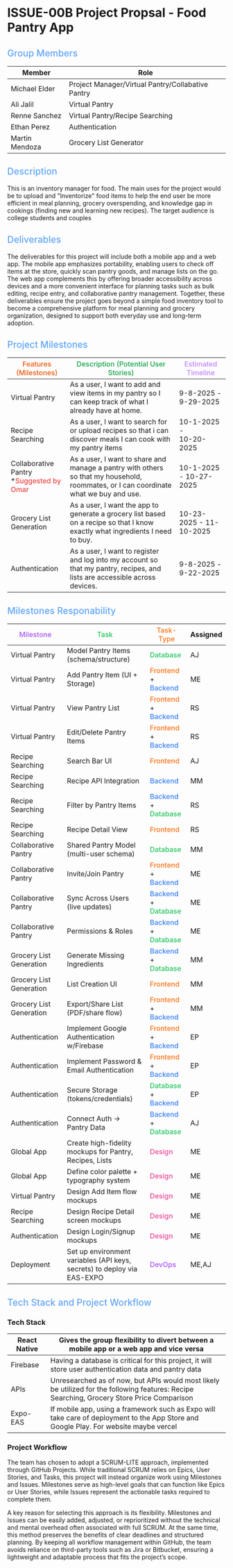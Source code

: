 # ISSUE-00B Project Propsal - Food Pantry App
## <span style="color: #60a5fa; font-weight: 500">Group Members</span>

| Member         | Role                                              |
| -------------- | ------------------------------------------------- |
| Michael Elder  | Project Manager/Virtual Pantry/Collabative Pantry |
| Ali Jalil      | Virtual Pantry                                    |
| Renne Sanchez  | Virtual Pantry/Recipe Searching                   |
| Ethan Perez    | Authentication                                    |
| Martin Mendoza | Grocery List Generator                            |

## <span style="color: #60a5fa; font-weight: 500">Description</span>

This is an inventory manager for food. The main uses for the project would be to upload and "Inventorize" food items to help the end user be more efficient in meal planning, grocery overspending, and knowledge gap in cookings (finding new and learning new recipes). The target audience is college students and couples

## <span style="color: #60a5fa; font-weight: 500">Deliverables</span>

The deliverables for this project will include both a mobile app and a web app. The mobile app emphasizes portability, enabling users to check off items at the store, quickly scan pantry goods, and manage lists on the go. The web app complements this by offering broader accessibility across devices and a more convenient interface for planning tasks such as bulk editing, recipe entry, and collaborative pantry management. Together, these deliverables ensure the project goes beyond a simple food inventory tool to become a comprehensive platform for meal planning and grocery organization, designed to support both everyday use and long-term adoption.

## <span style="color: #60a5fa; font-weight: 500">Project Milestones</span>

| <span style="color: #ea580c; font-weight: 500">Features (Milestones)</span>                        | <span style="color: #16a34a; font-weight: 500">Description (Potential User Stories)</span>                                           | <span style="color: #c084fc; font-weight: 500">Estimated Timeline</span> |
| -------------------------------------------------------------------------------------------------- | ------------------------------------------------------------------------------------------------------------------------------------ | ------------------------------------------------------------------------ |
| Virtual Pantry                                                                                     | As a user, I want to add and view items in my pantry so I can keep track of what I already have at home.                             | 9-8-2025 - <br>9-29-2025                                                 |
| Recipe Searching                                                                                   | As a user, I want to search for or upload recipes so that i can discover meals I can cook with my pantry items                       | 10-1-2025 -<br>10-20-2025                                                |
| Collaborative Pantry <br>\*<span style="color: #ef4444; font-weight: 500">Suggested by Omar</span> | As a user, I want to share and manage a pantry with others so that my household, roommates, or I can coordinate what we buy and use. | 10-1-2025 - 10-27-2025                                                   |
| Grocery List Generation                                                                            | As a user, I want the app to generate a grocery list based on a recipe so that I know exactly what ingredients I need to buy.        | 10-23-2025 - 11-10-2025                                                  |
| Authentication                                                                                     | As a user, I want to register and log into my account so that my pantry, recipes, and lists are accessible across devices.           | 9-8-2025 - <br>9-22-2025                                                 |

## <span style="color: #60a5fa; font-weight: 500">Milestones Responability</span>

| <span style="color: #a855f7; font-weight: 500">Milestone</span> | <span style="color: #22c55e; font-weight: 500">Task</span>              | <span style="color: #f97316; font-weight: 500">Task-Type</span>                                                                | Assigned |
| --------------------------------------------------------------- | ----------------------------------------------------------------------- | ------------------------------------------------------------------------------------------------------------------------------ | -------- |
| Virtual Pantry                                                  | Model Pantry Items (schema/structure)                                   | <span style="color: #22c55e; font-weight: 500">Database</span>                                                                 | AJ       |
| Virtual Pantry                                                  | Add Pantry Item (UI + Storage)                                          | <span style="color: #f97316; font-weight: 500">Frontend</span> + <span style="color: #3b82f6; font-weight: 500">Backend</span> | ME       |
| Virtual Pantry                                                  | View Pantry List                                                        | <span style="color: #f97316; font-weight: 500">Frontend</span> + <span style="color: #3b82f6; font-weight: 500">Backend</span> | RS       |
| Virtual Pantry                                                  | Edit/Delete Pantry Items                                                | <span style="color: #f97316; font-weight: 500">Frontend</span> + <span style="color: #3b82f6; font-weight: 500">Backend</span> | RS       |
| Recipe Searching                                                | Search Bar UI                                                           | <span style="color: #f97316; font-weight: 500">Frontend</span>                                                                 | AJ       |
| Recipe Searching                                                | Recipe API Integration                                                  | <span style="color: #3b82f6; font-weight: 500">Backend</span>                                                                  | MM       |
| Recipe Searching                                                | Filter by Pantry Items                                                  | <span style="color: #3b82f6; font-weight: 500">Backend</span> + <span style="color: #22c55e; font-weight: 500">Database</span> | RS       |
| Recipe Searching                                                | Recipe Detail View                                                      | <span style="color: #f97316; font-weight: 500">Frontend</span>                                                                 | RS       |
| Collaborative Pantry                                            | Shared Pantry Model (multi-user schema)                                 | <span style="color: #22c55e; font-weight: 500">Database</span>                                                                 | MM       |
| Collaborative Pantry                                            | Invite/Join Pantry                                                      | <span style="color: #f97316; font-weight: 500">Frontend</span> + <span style="color: #3b82f6; font-weight: 500">Backend</span> | ME       |
| Collaborative Pantry                                            | Sync Across Users (live updates)                                        | <span style="color: #3b82f6; font-weight: 500">Backend</span> + <span style="color: #22c55e; font-weight: 500">Database</span> | ME       |
| Collaborative Pantry                                            | Permissions & Roles                                                     | <span style="color: #3b82f6; font-weight: 500">Backend</span> + <span style="color: #22c55e; font-weight: 500">Database</span> | ME       |
| Grocery List Generation                                         | Generate Missing Ingredients                                            | <span style="color: #3b82f6; font-weight: 500">Backend</span> + <span style="color: #22c55e; font-weight: 500">Database</span> | MM       |
| Grocery List Generation                                         | List Creation UI                                                        | <span style="color: #f97316; font-weight: 500">Frontend</span>                                                                 | MM       |
| Grocery List Generation                                         | Export/Share List (PDF/share flow)                                      | <span style="color: #f97316; font-weight: 500">Frontend</span> + <span style="color: #3b82f6; font-weight: 500">Backend</span> | MM       |
| Authentication                                                  | Implement Google Authentication w/Firebase                              | <span style="color: #f97316; font-weight: 500">Frontend</span> + <span style="color: #3b82f6; font-weight: 500">Backend</span> | EP       |
| Authentication                                                  | Implement Password & Email Authentication                               | <span style="color: #f97316; font-weight: 500">Frontend</span> + <span style="color: #3b82f6; font-weight: 500">Backend</span> | EP       |
| Authentication                                                  | Secure Storage (tokens/credentials)                                     | <span style="color: #22c55e; font-weight: 500">Database</span> + <span style="color: #3b82f6; font-weight: 500">Backend</span> | EP       |
| Authentication                                                  | Connect Auth → Pantry Data                                              | <span style="color: #3b82f6; font-weight: 500">Backend</span> + <span style="color: #22c55e; font-weight: 500">Database</span> | AJ       |
| Global App                                                      | Create high-fidelity mockups for Pantry, Recipes, Lists                 | <span style="color: #ec4899; font-weight: 500">Design</span>                                                                   | ME       |
| Global App                                                      | Define color palette + typography system                                | <span style="color: #ec4899; font-weight: 500">Design</span>                                                                   | ME       |
| Virtual Pantry                                                  | Design Add Item flow mockups                                            | <span style="color: #ec4899; font-weight: 500">Design</span>                                                                   | ME       |
| Recipe Searching                                                | Design Recipe Detail screen mockups                                     | <span style="color: #ec4899; font-weight: 500">Design</span>                                                                   | ME       |
| Authentication                                                  | Design Login/Signup mockups                                             | <span style="color: #ec4899; font-weight: 500">Design</span>                                                                   | ME       |
| Deployment                                                      | Set up environment variables (API keys, secrets) to deploy via EAS-EXPO | <span style="color: #a855f7; font-weight: 500">DevOps</span>                                                                   | ME,AJ    |

## <span style="color: #60a5fa; font-weight: 500">Tech Stack and Project Workflow</span>

### Tech Stack

| React Native | Gives the group flexibility to divert between a mobile app or a web app and vice versa                                                      |
| ------------ | ------------------------------------------------------------------------------------------------------------------------------------------- |
| Firebase     | Having a database is critical for this project, it will store user authentication data and pantry data                                      |
| APIs         | Unresearched as of now, but APIs would most likely be utilized for the following features: Recipe Searching, Grocery Store Price Comparison |
| Expo-EAS     | If mobile app, using a framework such as Expo will take care of deployment to the App Store and Google Play. For website maybe vercel       |

### Project Workflow

The team has chosen to adopt a SCRUM-LITE approach, implemented through GitHub Projects. While traditional SCRUM relies on Epics, User Stories, and Tasks, this project will instead organize work using Milestones and Issues. Milestones serve as high-level goals that can function like Epics or User Stories, while Issues represent the actionable tasks required to complete them.

A key reason for selecting this approach is its flexibility. Milestones and Issues can be easily added, adjusted, or reprioritized without the technical and mental overhead often associated with full SCRUM. At the same time, this method preserves the benefits of clear deadlines and structured planning. By keeping all workflow management within GitHub, the team avoids reliance on third-party tools such as Jira or Bitbucket, ensuring a lightweight and adaptable process that fits the project’s scope.
